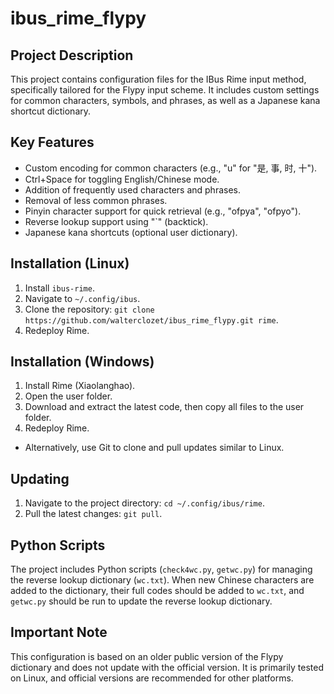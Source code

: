 # ibus_rime_flypy

## Project Description
This project contains configuration files for the IBus Rime input method, specifically tailored for the Flypy input scheme. It includes custom settings for common characters, symbols, and phrases, as well as a Japanese kana shortcut dictionary.

## Key Features
*   Custom encoding for common characters (e.g., "u" for "是, 事, 时, 十").
*   Ctrl+Space for toggling English/Chinese mode.
*   Addition of frequently used characters and phrases.
*   Removal of less common phrases.
*   Pinyin character support for quick retrieval (e.g., "ofpya", "ofpyo").
*   Reverse lookup support using "`" (backtick).
*   Japanese kana shortcuts (optional user dictionary).

## Installation (Linux)
1.  Install `ibus-rime`.
2.  Navigate to `~/.config/ibus`.
3.  Clone the repository: `git clone https://github.com/walterclozet/ibus_rime_flypy.git rime`.
4.  Redeploy Rime.

## Installation (Windows)
1.  Install Rime (Xiaolanghao).
2.  Open the user folder.
3.  Download and extract the latest code, then copy all files to the user folder.
4.  Redeploy Rime.
*   Alternatively, use Git to clone and pull updates similar to Linux.

## Updating
1.  Navigate to the project directory: `cd ~/.config/ibus/rime`.
2.  Pull the latest changes: `git pull`.

## Python Scripts
The project includes Python scripts (`check4wc.py`, `getwc.py`) for managing the reverse lookup dictionary (`wc.txt`). When new Chinese characters are added to the dictionary, their full codes should be added to `wc.txt`, and `getwc.py` should be run to update the reverse lookup dictionary.

## Important Note
This configuration is based on an older public version of the Flypy dictionary and does not update with the official version. It is primarily tested on Linux, and official versions are recommended for other platforms.
